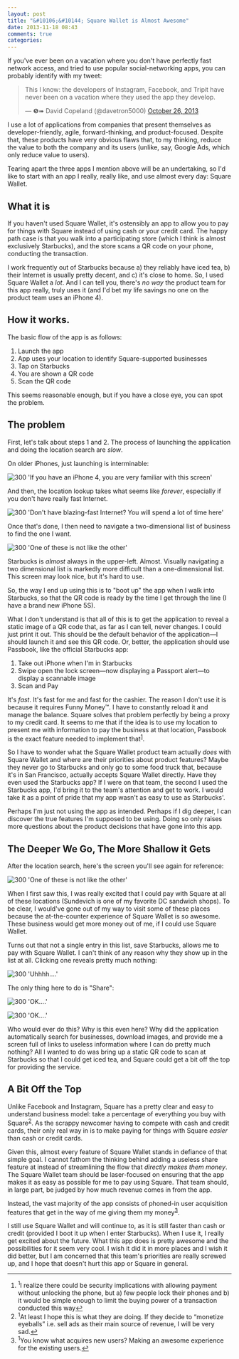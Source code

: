 ```yaml
---
layout: post
title: "&#10106;&#10144; Square Wallet is Almost Awesome"
date: 2013-11-18 08:43
comments: true
categories: 
---
```


If you've ever been on a vacation where you don't have perfectly fast network access, and tried to use popular social-networking
apps, you can probably identify with my tweet:

<blockquote class="twitter-tweet"><p>This I know: the developers of Instagram, Facebook, and Tripit have never been on a vacation where they used the app they develop.</p>&mdash; ❺➠ David Copeland (@davetron5000) <a href="https://twitter.com/davetron5000/statuses/393993045265244160">October 26, 2013</a></blockquote>
<script async src="//platform.twitter.com/widgets.js" charset="utf-8"></script>

I use a lot of applications from companies that present themselves as developer-friendly, agile, forward-thinking, and
product-focused.  Despite that, these products have very obvious flaws that, to my thinking, reduce the value to both the company
and its users (unlike, say, Google Ads, which only reduce value to users).

Tearing apart the three apps I mention above will be an undertaking, so I'd like to start with an app I really, really like, and
use almost every day: Square Wallet.

<!-- more -->

## What it is

If you haven't used Square Wallet, it's ostensibly an app to allow you to pay for things with Square instead of using cash or
your credit card.  The happy path case is that you walk into a participating store (which I think is almost exclusively
Starbucks), and the store scans a QR code on your phone, conducting the transaction.

I work frequently out of Starbucks because a) they reliably have iced tea, b) their Internet is usually pretty decent, and c)
it's close to home.  So, I used Square Wallet a *lot*.  And I can tell you, there's *no way* the product team for this app
really, truly uses it (and I'd bet my life savings no one on the product team uses an iPhone 4).

## How it works.

The basic flow of the app is as follows:

1. Launch the app
2. App uses your location to identify Square-supported businesses
3. Tap on Starbucks
4. You are shown a QR code
5. Scan the QR code

This seems reasonable enough, but if you have a close eye, you can spot the problem.

## The problem

First, let's talk about steps 1 and 2.  The process of launching the application and doing the location search are *slow*.

On older iPhones, just launching is interminable:

![300 'If you have an iPhone 4, you are very familiar with this screen'](/images/square_wallet_startup.PNG)

And then, the location lookup takes what seems like *forever*, especially if you don't have really fast Internet.

![300 'Don't have blazing-fast Internet?  You will spend a lot of time here'](/images/square_wallet_location.PNG)

Once that's done, I then need to navigate a two-dimensional list of business to find the one I want.  

![300 'One of these is not like the other'](/images/square_wallet_selection.PNG)

Starbucks is *almost* always in the upper-left.  Almost.  Visually navigating a two
dimensional list is markedly more difficult than a one-dimensional list.  This screen may look nice, but it's hard to use.

So, the way I end up using this is to "boot up" the app when I walk into Starbucks, so that the QR code is ready by the time I
get through the line (I have a brand new iPhone 5S).

What I don't understand is that all of this is to get the application to reveal a static image of a QR code that, as far as I can
tell, never changes.  I could just print it out.  This should be the default behavior of the application—I should launch it and
see this QR code.  Or, better, the application should use Passbook, like the official Starbucks app:

1. Take out iPhone when I'm in Starbucks
2. Swipe open the lock screen—now displaying a Passport alert—to display a scannable image
3. Scan and Pay

It's *fast*.  It's fast for me and fast for the cashier.  The reason I don't use it is because it requires Funny Money™.  I have to constantly reload it and manage the balance.  Square solves that problem perfectly by being a proxy to my credit card.  It seems to me that if the idea is to use my location to present me with information to pay the business at that location, Passbook is the exact feature needed to implement that<a name="back-1"></a><sup><a href="#1">1</a></sup>.

So I have to wonder what the Square Wallet product team actually *does* with Square Wallet and where are their
priorities about product features?  Maybe they never go to Starbucks and only go to some food truck that, because it's in San Francisco, actually accepts Square Wallet directly.  Have they even used the Starbucks app?  If I were on that team, the second I used the Starbucks app, I'd bring it to the team's attention and get to work.  I would take it as a point of pride that my app wasn't as easy to use as Starbucks'.

Perhaps I'm just not using the app as intended.  Perhaps if I dig deeper, I can discover the true features I'm supposed to be
using.  Doing so only raises more questions about the product decisions that have gone into this app.

## The Deeper We Go, The More Shallow it Gets

After the location search, here's the screen you'll see again for reference:

![300 'One of these is not like the other'](/images/square_wallet_selection.PNG)

When I first saw this, I was really excited that I could pay with Square at all of these locations (Sundevich is one of my
favorite DC sandwich shops).  To be clear, I would've gone out of my way to visit some of these places because the
at-the-counter experience of Square Wallet is so awesome.  These business would get more money out of me, if I could use Square
Wallet.

Turns out that not a single entry in this list, save Starbucks, allows me to pay with Square Wallet.  I can't think of any reason why they show up in the list at all.  Clicking one reveals pretty much nothing:

![300 'Uhhhh....'](/images/square_wallet_move_along.PNG)

The only thing here to do is "Share":

![300 'OK....'](/images/square_wallet_share.PNG)

![300 'OK....'](/images/square_wallet_share_email.PNG)

Who would ever do this?  Why is this even here?  Why did the application automatically search for businesses, download images, and provide me a screen full of links to useless information where I can do pretty much nothing?  All I wanted to do was bring up a static QR code to scan at Starbucks so that I could get iced tea, and Square could get a bit off the top for providing the service.

## A Bit Off the Top

Unlike Facebook and Instagram, Square has a pretty clear and easy to understand business model: take a percentage of everything
you buy with Square<a name="back-2"></a><sup><a href="#2">2</a></sup>.  As the scrappy newcomer having to compete with cash and credit cards, their only real way in is to make
paying for things with Square *easier* than cash or credit cards.

Given this, almost every feature of Square Wallet stands in defiance of that simple goal.  I cannot fathom the thinking behind
adding a useless share feature at instead of streamlining the flow that *directly makes them money*.  The Square
Wallet team should be laser-focused on ensuring that the app makes it as easy as possible for me to pay using Square.  That team
should, in large part, be judged by how much revenue comes in from the app.

Instead, the vast majority of the app consists of phoned-in user acquisition features that get in the way of me giving them my
money<a name="back-3"></a><sup><a href="#3">3</a></sup>.

I still use Square Wallet and will continue to, as it is still faster than cash or credit (provided I boot it up when I enter Starbucks). When I use it, I really get excited about the future.  What this app does is pretty awesome and the possibilities for it seem very cool.  I wish it did it in more places and I wish it did better, but I am concerned that this team's priorities are really screwed up, and I hope that doesn't hurt this app or Square in general.

---

<footer class='footnotes'>
<ol>
<li>
<a name='1'></a>
<sup>1</sup>I realize there could be security implications with allowing payment without unlocking the phone, but a) few people lock their phones and b) it would be simple enough to limit the buying power of a transaction conducted this way<a href='#back-1'>↩</a>
</li>
<li>
<a name='2'></a>
<sup>1</sup>At least I hope this is what they are doing.  If they decide to “monetize eyeballs” i.e. sell ads as their main source of revenue, I will be very sad.<a href='#back-1'>↩</a>
</li>
<li>
<a name='3'></a>
<sup>1</sup>You know what acquires new users?  Making an awesome experience for the existing users.<a href='#back-1'>↩</a>
</li>
</ol></footer>

